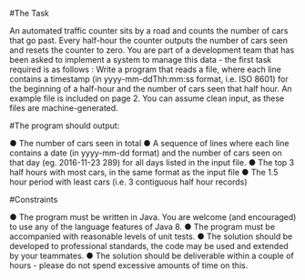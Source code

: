 #The Task

An automated traffic counter sits by a road and counts the number of cars that go past. Every
half-hour the counter outputs the number of cars seen and resets the counter to zero. You are
part of a development team that has been asked to implement a system to manage this data -
the first task required is as follows :
Write a program that reads a file, where each line contains a timestamp (in
yyyy-mm-ddThh:mm:ss format, i.e. ISO 8601) for the beginning of a half-hour and the number of
cars seen that half hour. An example file is included on page 2. You can assume clean input,
as these files are machine-generated.

#The program should output:

● The number of cars seen in total
● A sequence of lines where each line contains a date (in yyyy-mm-dd format) and the
number of cars seen on that day (eg. 2016-11-23 289) for all days listed in the input file.
● The top 3 half hours with most cars, in the same format as the input file
● The 1.5 hour period with least​ cars (i.e. 3 contiguous half hour records)

#Constraints

● The program must be written in Java. You are welcome (and encouraged) to use any of
the language features of Java 8.
● The program must be accompanied with reasonable levels of unit tests.
● The solution should be developed to professional standards, the code may be used and
extended by your teammates.
● The solution should be deliverable within a couple of hours - please do not spend
excessive amounts of time on this.
